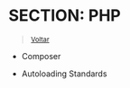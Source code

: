 # SECTION: PHP
> <sub>[Voltar](https://github.com/laravel-certification/guide/)</sub> 

 - Composer
 
 - Autoloading Standards
